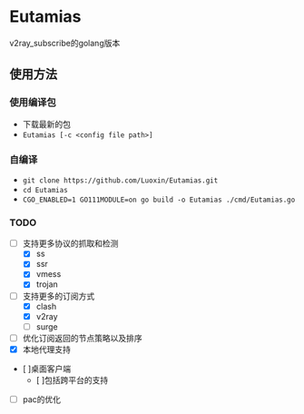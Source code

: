 # Eutamias
v2ray_subscribe的golang版本

## 使用方法
### 使用编译包
- 下载最新的包
- `Eutamias [-c <config file path>]`
### 自编译
- `git clone https://github.com/Luoxin/Eutamias.git`
- `cd Eutamias`
- `CGO_ENABLED=1 GO111MODULE=on go build -o Eutamias ./cmd/Eutamias.go`

### TODO
- [ ] 支持更多协议的抓取和检测
  - [x] ss
  - [x] ssr
  - [x] vmess
  - [x] trojan
- [ ] 支持更多的订阅方式
	- [x] clash
	- [x] v2ray
	- [ ] surge
- [ ] 优化订阅返回的节点策略以及排序
- [x] 本地代理支持
- [ ]桌面客户端
  - [ ]包括跨平台的支持
- [ ] pac的优化
